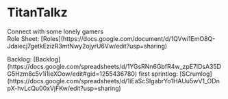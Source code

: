 # TitanTalkz
<p>Connect with some lonely gamers<br>
Role Sheet: [Roles](https://docs.google.com/document/d/1QVwi1EmO8Q-Jdaiecj7getkEzizR3mtNwy2ojyrU6Vw/edit?usp=sharing) </p>
Backlog: [Backlog](https://docs.google.com/spreadsheets/d/1YGsRNn6GbfR4w_zpE7lDsA35DG5Hzm8c5v1i1ieXOow/edit#gid=1255436780)
first sprintlog: [SCrumlog](https://docs.google.com/spreadsheets/d/1iEaScSIgabrYo1HAUu5wV1_ODnpX-hvLcQu00xVjFKw/edit?usp=sharing)

